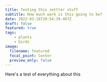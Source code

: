```yaml
---
title: Testing this zettler stuff
subtitle: How much work is this going to be?
date: 2022-03-16T20:54:39.467Z
draft: false
featured: true
tags:
    - plants
    - birds
image:
  filename: featured
  focal_point: Center
  preview_only: false
---
```

Here's a test of everything about this